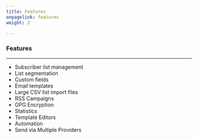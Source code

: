 ```yaml
---
title: Features
onpagelink: features
weight: 2

---
```


### Features
--------

- Subscriber list management
- List segmentation
- Custom fields
- Email templates
- Large CSV list import files
- RSS Campaigns
- GPG Encryption
- Statistics
- Template Editors
- Automation
- Send via Multiple Providers
 